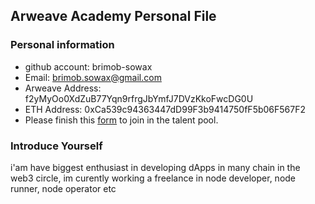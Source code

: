 ## Arweave Academy Personal File

### Personal information

- github account: brimob-sowax
- Email: brimob.sowax@gmail.com
- Arweave Address: f2yMyOo0XdZuB77Yqn9rfrgJbYmfJ7DVzKkoFwcDG0U
- ETH Address: 0xCa539c94363447dD99F3b9414750fF5b06F567F2
- Please finish this [form](https://docs.google.com/forms/d/e/1FAIpQLSfWA5fIIcBgmRppm3jNz5vmf9Mai_QMVil-2pO4r7YKn_Zhtw/viewform?usp=sf_link) to join in the talent pool.

### Introduce Yourself
 i'am have biggest enthusiast in developing dApps in many chain in the web3 circle, im curently working a freelance in node developer, node runner, node operator etc

